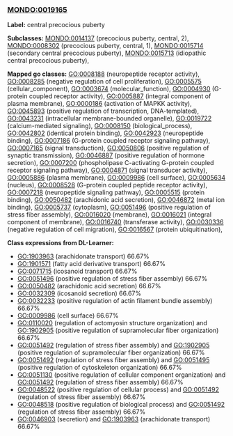 
### [MONDO:0019165](http://purl.obolibrary.org/obo/MONDO_0019165)
**Label:** central precocious puberty

**Subclasses:** [MONDO:0014137](http://purl.obolibrary.org/obo/MONDO_0014137) (precocious puberty, central, 2), [MONDO:0008302](http://purl.obolibrary.org/obo/MONDO_0008302) (precocious puberty, central, 1), [MONDO:0015714](http://purl.obolibrary.org/obo/MONDO_0015714) (secondary central precocious puberty), [MONDO:0015713](http://purl.obolibrary.org/obo/MONDO_0015713) (idiopathic central precocious puberty), 

**Mapped go classes:** [GO:0008188](http://purl.obolibrary.org/obo/GO_0008188) (neuropeptide receptor activity), [GO:0008285](http://purl.obolibrary.org/obo/GO_0008285) (negative regulation of cell proliferation), [GO:0005575](http://purl.obolibrary.org/obo/GO_0005575) (cellular_component), [GO:0003674](http://purl.obolibrary.org/obo/GO_0003674) (molecular_function), [GO:0004930](http://purl.obolibrary.org/obo/GO_0004930) (G-protein coupled receptor activity), [GO:0005887](http://purl.obolibrary.org/obo/GO_0005887) (integral component of plasma membrane), [GO:0000186](http://purl.obolibrary.org/obo/GO_0000186) (activation of MAPKK activity), [GO:0045893](http://purl.obolibrary.org/obo/GO_0045893) (positive regulation of transcription, DNA-templated), [GO:0043231](http://purl.obolibrary.org/obo/GO_0043231) (intracellular membrane-bounded organelle), [GO:0019722](http://purl.obolibrary.org/obo/GO_0019722) (calcium-mediated signaling), [GO:0008150](http://purl.obolibrary.org/obo/GO_0008150) (biological_process), [GO:0042802](http://purl.obolibrary.org/obo/GO_0042802) (identical protein binding), [GO:0042923](http://purl.obolibrary.org/obo/GO_0042923) (neuropeptide binding), [GO:0007186](http://purl.obolibrary.org/obo/GO_0007186) (G-protein coupled receptor signaling pathway), [GO:0007165](http://purl.obolibrary.org/obo/GO_0007165) (signal transduction), [GO:0050806](http://purl.obolibrary.org/obo/GO_0050806) (positive regulation of synaptic transmission), [GO:0046887](http://purl.obolibrary.org/obo/GO_0046887) (positive regulation of hormone secretion), [GO:0007200](http://purl.obolibrary.org/obo/GO_0007200) (phospholipase C-activating G-protein coupled receptor signaling pathway), [GO:0004871](http://purl.obolibrary.org/obo/GO_0004871) (signal transducer activity), [GO:0005886](http://purl.obolibrary.org/obo/GO_0005886) (plasma membrane), [GO:0009986](http://purl.obolibrary.org/obo/GO_0009986) (cell surface), [GO:0005634](http://purl.obolibrary.org/obo/GO_0005634) (nucleus), [GO:0008528](http://purl.obolibrary.org/obo/GO_0008528) (G-protein coupled peptide receptor activity), [GO:0007218](http://purl.obolibrary.org/obo/GO_0007218) (neuropeptide signaling pathway), [GO:0005515](http://purl.obolibrary.org/obo/GO_0005515) (protein binding), [GO:0050482](http://purl.obolibrary.org/obo/GO_0050482) (arachidonic acid secretion), [GO:0046872](http://purl.obolibrary.org/obo/GO_0046872) (metal ion binding), [GO:0005737](http://purl.obolibrary.org/obo/GO_0005737) (cytoplasm), [GO:0051496](http://purl.obolibrary.org/obo/GO_0051496) (positive regulation of stress fiber assembly), [GO:0016020](http://purl.obolibrary.org/obo/GO_0016020) (membrane), [GO:0016021](http://purl.obolibrary.org/obo/GO_0016021) (integral component of membrane), [GO:0016740](http://purl.obolibrary.org/obo/GO_0016740) (transferase activity), [GO:0030336](http://purl.obolibrary.org/obo/GO_0030336) (negative regulation of cell migration), [GO:0016567](http://purl.obolibrary.org/obo/GO_0016567) (protein ubiquitination), 

**Class expressions from DL-Learner:**

- [GO:1903963](http://purl.obolibrary.org/obo/GO_1903963) (arachidonate transport) 66.67%
- [GO:1901571](http://purl.obolibrary.org/obo/GO_1901571) (fatty acid derivative transport) 66.67%
- [GO:0071715](http://purl.obolibrary.org/obo/GO_0071715) (icosanoid transport) 66.67%
- [GO:0051496](http://purl.obolibrary.org/obo/GO_0051496) (positive regulation of stress fiber assembly) 66.67%
- [GO:0050482](http://purl.obolibrary.org/obo/GO_0050482) (arachidonic acid secretion) 66.67%
- [GO:0032309](http://purl.obolibrary.org/obo/GO_0032309) (icosanoid secretion) 66.67%
- [GO:0032233](http://purl.obolibrary.org/obo/GO_0032233) (positive regulation of actin filament bundle assembly) 66.67%
- [GO:0009986](http://purl.obolibrary.org/obo/GO_0009986) (cell surface) 66.67%
- [GO:0110020](http://purl.obolibrary.org/obo/GO_0110020) (regulation of actomyosin structure organization) and [GO:1902905](http://purl.obolibrary.org/obo/GO_1902905) (positive regulation of supramolecular fiber organization) 66.67%
- [GO:0051492](http://purl.obolibrary.org/obo/GO_0051492) (regulation of stress fiber assembly) and [GO:1902905](http://purl.obolibrary.org/obo/GO_1902905) (positive regulation of supramolecular fiber organization) 66.67%
- [GO:0051492](http://purl.obolibrary.org/obo/GO_0051492) (regulation of stress fiber assembly) and [GO:0051495](http://purl.obolibrary.org/obo/GO_0051495) (positive regulation of cytoskeleton organization) 66.67%
- [GO:0051130](http://purl.obolibrary.org/obo/GO_0051130) (positive regulation of cellular component organization) and [GO:0051492](http://purl.obolibrary.org/obo/GO_0051492) (regulation of stress fiber assembly) 66.67%
- [GO:0048522](http://purl.obolibrary.org/obo/GO_0048522) (positive regulation of cellular process) and [GO:0051492](http://purl.obolibrary.org/obo/GO_0051492) (regulation of stress fiber assembly) 66.67%
- [GO:0048518](http://purl.obolibrary.org/obo/GO_0048518) (positive regulation of biological process) and [GO:0051492](http://purl.obolibrary.org/obo/GO_0051492) (regulation of stress fiber assembly) 66.67%
- [GO:0046903](http://purl.obolibrary.org/obo/GO_0046903) (secretion) and [GO:1903963](http://purl.obolibrary.org/obo/GO_1903963) (arachidonate transport) 66.67%


